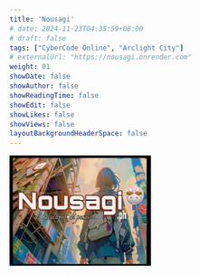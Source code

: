 ```yaml
---
title: 'Nousagi'
# date: 2024-11-23T04:35:59+08:00
# draft: false
tags: ["CyberCode Online", "Arclight City"]
# externalUrl: "https://nousagi.onrender.com"
weight: 01
showDate: false
showAuthor: false
showReadingTime: false
showEdit: false
showLikes: false
showViews: false
layoutBackgroundHeaderSpace: false
---
```


<img src="feature.jpg" width="250">
